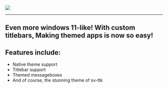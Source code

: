 <div text-align=center>
<img src="/workspaces/Sun-Valley-ttk-theme/nativesunvally cover.png">
<hr>
<h2>Even more windows 11-like! With custom titlebars, Making themed apps is now so easy!</h2>
<h2>Features include:</h2>
<ul>
<li>Native theme support</li>
<li>Titlebar support</li>
<li>Themed messageboxes</li>
<li>And of course, the stunning theme of sv-ttk</li>
</ul>

</div>